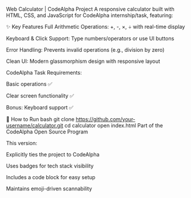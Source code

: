  Web Calculator | CodeAlpha Project
A responsive calculator built with HTML, CSS, and JavaScript for CodeAlpha internship/task, featuring:

✨ Key Features
Full Arithmetic Operations: +, -, ×, ÷ with real-time display

Keyboard & Click Support: Type numbers/operators or use UI buttons

Error Handling: Prevents invalid operations (e.g., division by zero)

Clean UI: Modern glassmorphism design with responsive layout

CodeAlpha Task Requirements:

Basic operations ✅

Clear screen functionality ✅

Bonus: Keyboard support ✅


📌 How to Run
bash
git clone https://github.com/your-username/calculator.git
cd calculator
open index.html
Part of the CodeAlpha Open Source Program

This version:

Explicitly ties the project to CodeAlpha

Uses badges for tech stack visibility

Includes a code block for easy setup

Maintains emoji-driven scannability
